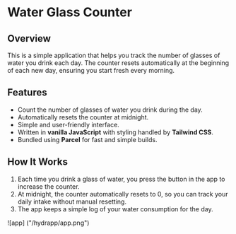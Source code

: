 # Water Glass Counter

## Overview

This is a simple application that helps you track the number of glasses of water you drink each day. The counter resets automatically at the beginning of each new day, ensuring you start fresh every morning.

## Features

- Count the number of glasses of water you drink during the day.
- Automatically resets the counter at midnight.
- Simple and user-friendly interface.
- Written in **vanilla JavaScript** with styling handled by **Tailwind CSS**.
- Bundled using **Parcel** for fast and simple builds.

## How It Works

1. Each time you drink a glass of water, you press the button in the app to increase the counter.
2. At midnight, the counter automatically resets to 0, so you can track your daily intake without manual resetting.
3. The app keeps a simple log of your water consumption for the day.

![app] ("/hydrapp/app.png")
